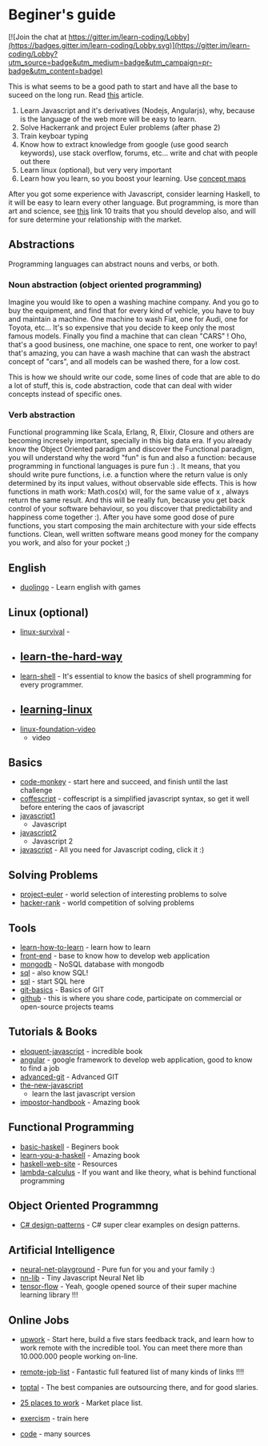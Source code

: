 # Beginer's guide

[![Join the chat at https://gitter.im/learn-coding/Lobby](https://badges.gitter.im/learn-coding/Lobby.svg)](https://gitter.im/learn-coding/Lobby?utm_source=badge&utm_medium=badge&utm_campaign=pr-badge&utm_content=badge)

This is what seems to be a good path to start and have all the base to suceed on
the long run. Read [this](http://www.paulgraham.com/knuth.html) article.

1. Learn Javascript and it's derivatives (Nodejs, Angularjs), why, because is
   the language of the web
   more will be easy to learn.
2. Solve Hackerrank and project Euler problems (after phase 2)
3. Train keyboar typing
4. Know how to extract knowledge from google (use good search keywords), use
   stack overflow, forums, etc... write and chat with people out there
5. Learn linux (optional), but very very important
6. Learn how you learn, so you boost your learning. Use [concept maps](http://www.conceptmaps.io/guide/lessons/Frequently_Asked_Questions) 

After you got some experience with Javascript, consider learning Haskell, to it
will be easy to learn every other language. But programming, is more than art and science, see [this](http://www.techrepublic.com/blog/10-things/10-traits-to-look-for-when-youre-hiring-a-programmer/) link 10 traits
that you should develop also, and will for sure determine your relationship with the market.


## Abstractions
Programming languages can abstract nouns and verbs, or both. 

### Noun abstraction (object oriented programming)
Imagine you would like to open a washing machine company. And you go to buy the equipment, 
and find that for every kind of vehicle, you have to buy and maintain a machine. One machine 
to wash Fiat, one for Audi, one for Toyota, etc... It's so expensive that you decide to keep only 
the most famous models. Finally you find a machine that can clean "CARS" ! Oho, that's a good 
business, one machine, one space to rent, one worker to pay! that's amazing, you can have a wash 
machine that can wash the abstract concept of "cars", and all models can be washed there, for a low 
cost. 

This is how we should write our code, some lines of code that are able to do a lot of stuff, this is, 
code abstraction, code that can deal with wider concepts instead of specific ones. 




### Verb abstraction 

Functional programming like Scala, Erlang, R, Elixir, Closure and others are becoming incresely important, specially in this big data era. If you already know the Object Oriented paradigm and discover the Functional paradigm, you will understand why the word "fun" is fun and also a function: because programming in functional languages is pure fun :) . It means, that you should write pure functions, i.e. a function where the return value is only determined by its input values, without observable side effects. This is how functions in math work: Math.cos(x) will, for the same value of x , always return the same result. And this will be really fun, because you get back control of your software behaviour, so you discover that predictability and happiness come together :). After you have some good dose of pure functions, you start composing the main architecture with your side effects functions. Clean, well written software means good money for the company you work, and also for your pocket ;) 

## English
* [duolingo](https://www.duolingo.com/) - Learn english with games



## Linux (optional)
* [linux-survival](http://linuxsurvival.com) -
* [learn-the-hard-way](http://cli.learncodethehardway.org/book/introduction.html)
  -
* [learn-shell](http://www.learnshell.org/) - It's essential to know the basics
  of shell programming for every programmer.
* [learning-linux](http://freevideolectures.com/blog/2012/04/5-websites-learning-linux/)
  -
* [linux-foundation-video](https://www.edx.org/course/introduction-linux-linuxfoundationx-lfs101x-0)
  - video


## Basics
* [code-monkey](http://www.playcodemonkey.com) - start here and succeed, and
  finish until the last challenge
* [coffescript](https://www.codeschool.com/courses/coffeescript) - coffescript
  is a simplified javascript syntax, so get it well before entering the caos of
  javascript
* [javascript1](https://www.codeschool.com/courses/javascript-road-trip-part-1)
  - Javascript
* [javascript2](https://www.codeschool.com/courses/javascript-road-trip-part-2)
  - Javascript 2
* [javascript](http://superherojs.com/) - All you need for Javascript coding, click it :)


## Solving Problems
* [project-euler](https://projecteuler.net/) - world selection of interesting problems
  to solve
* [hacker-rank](https://www.hackerrank.com) - world competition of solving
  problems


## Tools
* [learn-how-to-learn](https://www.coursera.org/learn/learning-how-to-learn) -
  learn how to learn
* [front-end](https://www.codeschool.com/courses/front-end-foundations) - base
  to know how to develop web application
* [mongodb](https://www.codeschool.com/courses/the-magical-marvels-of-mongodb) -
  NoSQL database with mongodb
* [sql](https://www.codeschool.com/courses/the-sequel-to-sql) - also know SQL!
* [sql](https://www.codeschool.com/courses/try-sql) - start SQL here
* [git-basics](https://www.codeschool.com/courses/try-git) - Basics of GIT
* [github](https://www.codeschool.com/courses/mastering-github) - this is where
  you share code, participate on commercial or open-source projects teams



## Tutorials & Books
* [eloquent-javascript](https://www.codeschool.com/courses/coffeescript) -
  incredible book
* [angular](https://www.codeschool.com/courses/shaping-up-with-angular-js) -
  google framework to develop web application, good to know to find a job
* [advanced-git](https://www.codeschool.com/courses/git-real-2) - Advanced GIT
* [the-new-javascript](https://www.codeschool.com/courses/es2015-the-shape-of-javascript-to-come)
  - learn the last javascript version
* [impostor-handbook](https://bigmachine.io/) - Amazing book


## Functional Programming
* [basic-haskell](http://haskellbook.com/) - Beginers book
* [learn-you-a-haskell](http://learnyouahaskell.com/) - Amazing book
* [haskell-web-site](https://wiki.haskell.org/Haskell) - Resources
* [lambda-calculus](http://worrydream.com/AlligatorEggs/) - If you want and like theory, what is behind functional programming


## Object Oriented Programmng
* [C# design-patterns](http://www.dofactory.com/net/design-patterns) - C# super clear examples on design patterns.


## Artificial Intelligence

* [neural-net-playground](http://playground.tensorflow.org/) - Pure fun for you and your family :) 
* [nn-lib](https://github.com/tensorflow/playground/blob/master/nn.ts) - Tiny Javascript Neural Net lib
* [tensor-flow](http://www.tensorflow.org) - Yeah, google opened source of their super machine learning library !!! 


## Online Jobs
* [upwork](http://www.upwork.com) - Start here, build a five stars feedback track, and learn how to work remote with the incredible tool. You can meet there more than 10.000.000 people working on-line.
* [remote-job-list](https://github.com/lukasz-madon/awesome-remote-job) - Fantastic full featured list of many kinds of links !!!!
* [toptal](http://www.toptal.com) - The best companies are outsourcing there, and for good slaries.
* [25 places to work](http://blog.creativelive.com/best-sites-finding-remote-jobs/) - Market place list.







* [exercism](http://exercism.io/) - train here
* [code](https://code.org/) - many sources

